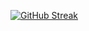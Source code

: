 [![GitHub Streak](https://streak-stats.demolab.com?user=johnsci911&theme=dark&border_radius=10&mode=weekly)](https://git.io/streak-stats)
